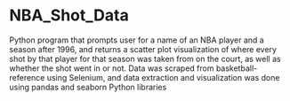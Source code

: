 # NBA_Shot_Data
Python program that prompts user for a name of an NBA player and a season after 1996, and returns a scatter plot visualization of where every shot by that player for that season was taken from on the court, as well as whether the shot went in or not. Data was scraped from basketball-reference using Selenium, and data extraction and visualization was done using pandas and seaborn Python libraries
